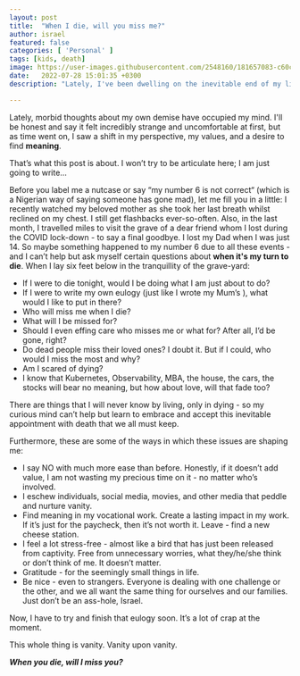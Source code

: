 ```yaml
---
layout: post
title:  "When I die, will you miss me?"
author: israel
featured: false
categories: [ 'Personal' ]
tags: [kids, death]
image: https://user-images.githubusercontent.com/2548160/181657083-c60c27b0-ca2c-4494-adfa-1c30d3defc52.jpg
date:   2022-07-28 15:01:35 +0300
description: "Lately, I've been dwelling on the inevitable end of my life. To whom do I bring the sorrow of my passing? To what end? Do I give a crap about what I will be remembered for?"

---
```


Lately, morbid thoughts about my own demise have occupied my mind. I'll be honest and say it felt incredibly strange and uncomfortable at first, but as time went on, I saw a shift in my perspective, my values, and a desire to find **meaning**.

That’s what this post is about. I won’t try to be articulate here; I am just going to write…

Before you label me a nutcase or say “my number 6 is not correct“ (which is a Nigerian way of saying someone has gone mad), let me fill you in a little: I recently watched my beloved mother as she took her last breath whilst reclined on my chest. I still get flashbacks ever-so-often. Also, in the last month, I travelled miles to visit the grave of a dear friend whom I lost during the COVID lock-down - to say a final goodbye. I lost my Dad when I was just 14.  So maybe something happened to my number 6 due to all these events - and I can’t help but ask myself certain questions about **when it's my turn to die**. When I lay six feet below in the tranquillity of the grave-yard:



* If I were to die tonight, would I be doing what I am just about to do? 
* If I were to write my own eulogy (just like I wrote my Mum’s ), what would I like to put in there? 
* Who will miss me when I die? 
* What will I be missed for? 
* Should I even effing care who misses me or what for? After all, I’d be gone, right? 
* Do dead people miss their loved ones? I doubt it. But if I could, who would I miss the most and why? 
* Am I scared of dying? 
* I know that  Kubernetes, Observability,  MBA, the house, the cars, the stocks will bear no meaning, but how about love, will that fade too?  

There are things that I will never know by living, only in dying - so my curious mind can’t help but learn to embrace and accept this inevitable appointment with death that we all must keep. 

Furthermore, these are some of the ways in which these issues are shaping me:

* I say NO with much more ease than before. Honestly, if it doesn’t add value, I am not wasting my precious time on it - no matter who’s involved. 
* I eschew individuals, social media, movies, and other media that peddle and nurture vanity.
* Find meaning in my vocational work. Create a lasting impact in my work.  If it’s just for the paycheck, then it’s not worth it. Leave -  find a new cheese station. 
* I feel a lot stress-free - almost like a bird that has just been released from captivity. Free from unnecessary worries, what they/he/she think or don’t think of me. It doesn’t matter. 
* Gratitude - for the seemingly small things in life. 
* Be nice - even to strangers. Everyone is dealing with one challenge or the other, and we all want the same thing for ourselves and our families. Just don’t be an ass-hole, Israel. 

Now, I have to try and finish that eulogy soon. It’s a lot of crap at the moment. 

This whole thing is vanity. Vanity upon vanity. 

**_When you die, will I miss you?_**
